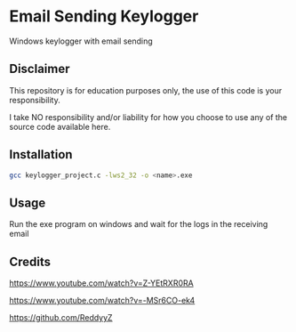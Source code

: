 # Email Sending Keylogger

Windows keylogger with email sending


## Disclaimer

This repository is for education purposes only, the use of this code is your responsibility.

I take NO responsibility and/or liability for how you choose to use any of the source code available here. 


## Installation

```bash
gcc keylogger_project.c -lws2_32 -o <name>.exe
```


## Usage

Run the exe program on windows and wait for the logs in the receiving email


## Credits

https://www.youtube.com/watch?v=Z-YEtRXR0RA

https://www.youtube.com/watch?v=-MSr6CO-ek4

https://github.com/ReddyyZ


